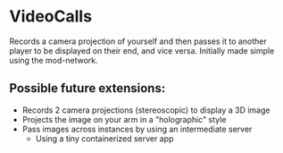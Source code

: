 # VideoCalls
Records a camera projection of yourself and then passes it to another player to be displayed on their end, and vice versa. Initially made simple using the mod-network.

## Possible future extensions:
 - Records 2 camera projections (stereoscopic) to display a 3D image
 - Projects the image on your arm in a "holographic" style
 - Pass images across instances by using an intermediate server
   - Using a tiny containerized server app
